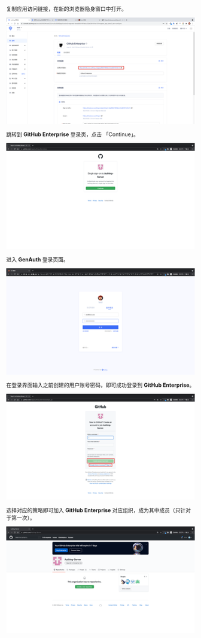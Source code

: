 <IntegrationDetailCard title="体验登录">

复制应用访问链接，在新的浏览器隐身窗口中打开。

<img src="../../images/integration/github-enterprise/3-1.png" class="md-img-padding" />

跳转到 **GitHub Enterprise** 登录页，点击 「Continue」。

<img src="../../images/integration/github-enterprise/3-2.png" class="md-img-padding" />

进入 **GenAuth** 登录页面。

<img src="../../images/integration/github-enterprise/3-3.png" class="md-img-padding" />

在登录界面输入之前创建的用户账号密码，即可成功登录到 **GitHub Enterprise**。

<img src="../../images/integration/github-enterprise/3-4.png" class="md-img-padding" />

选择对应的策略即可加入 **GitHub Enterprise** 对应组织，成为其中成员（只针对于第一次）。

<img src="../../images/integration/github-enterprise/3-5.png" class="md-img-padding" />

</IntegrationDetailCard>
